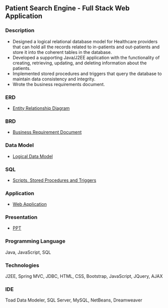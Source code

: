 ## Patient Search Engine - Full Stack Web Application

### Description
* Designed a logical relational database model for Healthcare providers that can hold all the records related to in-patients and out-patients and store it into the coherent tables in the database. 
* Developed a supporting Java/J2EE application with the functionality of creating, retrieving, updating, and deleting information about the patients.
* Implemented stored procedures and triggers that query the database to maintain data consistency and integrity.
* Wrote the business requirements document.

### ERD
* [Entity Relationship Diagram](https://github.com/agrawal-priyank/Patient-Database-Search-Engine/blob/master/erd/erd.jpg)

### BRD
* [Business Requirement Document](https://github.com/agrawal-priyank/Patient-Database-Search-Engine/blob/master/brd/Business%20Requirement%20Document%20for%20Patient%20Model%20by%20PARSd.docx)

### Data Model
* [Logical Data Model](https://github.com/agrawal-priyank/Patient-Database-Search-Engine/tree/master/model)

### SQL
* [Scripts, Stored Procedures and Triggers](https://github.com/agrawal-priyank/Patient-Database-Search-Engine/tree/master/sql)

### Application
* [Web Application](https://github.com/agrawal-priyank/Patient-Database-Search-Engine/tree/master/application)

### Presentation
* [PPT](https://github.com/agrawal-priyank/Patient-Database-Search-Engine/tree/master/presentation)

### Programming Language 
Java, JavaScript, SQL

### Technologies
J2EE, Spring MVC, JDBC, HTML, CSS, Bootstrap, JavaScript, JQuery, AJAX 

### IDE
Toad Data Modeler, SQL Server, MySQL, NetBeans, Dreamweaver
